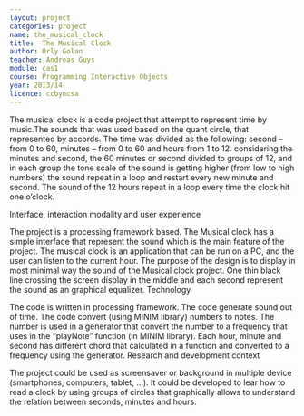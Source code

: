 ```yaml
---
layout: project
categories: project
name: the_musical_clock
title:  The Musical Clock
author: Orly Golan
teacher: Andreas Guys
module: cas1
course: Programming Interactive Objects
year: 2013/14
licence: ccbyncsa
---
```

The musical clock is a code project that attempt to represent time by music.The sounds that was used based on the quant circle, that represented by accords. The time was divided as the following: second – from 0 to 60, minutes – from 0 to 60 and hours from 1 to 12. considering the minutes and second, the 60 minutes or second divided to groups of 12, and in each group the tone scale of the sound is getting higher (from low to high numbers) the sound repeat in a loop and restart every new minute and second. The sound of the 12 hours repeat in a loop every time the clock hit one o’clock.

Interface, interaction modality and user experience

The project is a processing framework based. The Musical clock has a simple interface that represent the sound which is the main feature of the project. The musical clock is an application that can be run on a PC, and the user can listen to the current hour. The purpose of the design is to display in most minimal way the sound of the Musical clock project. One thin black line crossing the screen display in the middle and each second represent the sound as an graphical equalizer.
Technology

The code is written in processing framework. The code generate sound out of time. The code convert (using MINIM library) numbers to notes. The number is used in a generator that convert the number to a frequency that uses in the “playNote” function (in MINIM library). Each hour, minute and second has different chord that calculated in a function and converted to a frequency using the generator.
Research and development context

The project could be used as screensaver or background in multiple device (smartphones, computers, tablet, …). It could be developed to lear how to read a clock by using groups of circles that graphically allows to understand the relation between seconds, minutes and hours.